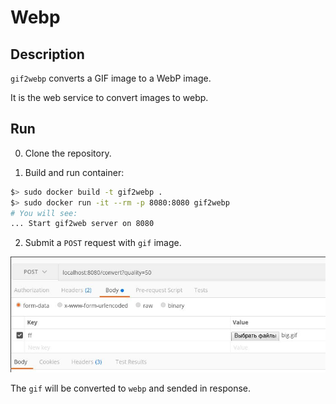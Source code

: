 # Webp

## Description

`gif2webp` converts a GIF image to a WebP image.

It is the web service to convert images to webp.

## Run

0. Clone the repository.

1. Build and run container:

```bash
$> sudo docker build -t gif2webp .
$> sudo docker run -it --rm -p 8080:8080 gif2webp
# You will see:
... Start gif2web server on 8080
```

2. Submit a `POST` request with `gif` image.

<p align="left"><img src="submit_gif.jpg" width="760"></p>

The `gif` will be converted to `webp` and sended in response.


